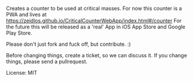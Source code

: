 Creates a counter to be used at critical masses.
For now this counter is a PWA and lives at https://zeidlos.github.io/CriticalCounterWebApp/index.html#/counter
For the future this will be released as a 'real' App in iOS App Store and Google Play Store.

Please don't just fork and fuck off, but contribute. :)

Before changing things, create a ticket, so we can discuss it.
If you change things, please send a pullrequest.

License: MIT
